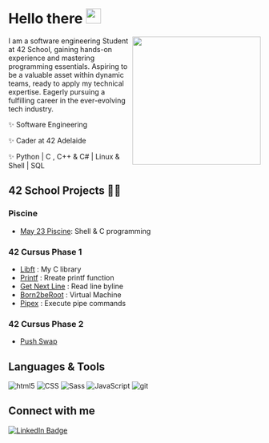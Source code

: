 
# Hello there <img src="https://media.giphy.com/media/hvRJCLFzcasrR4ia7z/giphy.gif" width="30px"/>
<img align="right" style="width:16rem; height:auto" src="https://miro.medium.com/v2/resize:fit:1400/0*yBvA5CnEX3Sd4aod.gif"/>

I am a software engineering Student at 42 School, gaining hands-on experience and mastering programming essentials.
Aspiring to be a valuable asset within dynamic teams, ready to apply my technical expertise.
Eagerly pursuing a fulfilling career in the ever-evolving tech industry.
 
  
  ✨ Software Engineering
  
  ✨ Cader at 42 Adelaide
  
  ✨ Python | C , C++ & C# | Linux & Shell | SQL


## 42 School Projects 👩‍💻

### Piscine
* [May 23 Piscine](https://github.com/elicecheng/Piscine-May-2023): Shell & C programming

### 42 Cursus Phase 1
* [Libft](https://github.com/elicecheng/libft) : My C library
* [Printf](https://github.com/elicecheng/ft_printf) : Rreate printf function
* [Get Next Line](https://github.com/elicecheng) : Read line byline
* [Born2beRoot](https://github.com/elicecheng) : Virtual Machine
* [Pipex](https://github.com/elicecheng) : Execute pipe commands

### 42 Cursus Phase 2
* [Push Swap](https://github.com/elicecheng)


## Languages & Tools
<div>
  <p>
  <img alt="html5" src="https://img.shields.io/badge/-HTML5-E34F26?style=for-the-badge&logo=html5&logoColor=white" />
  <img alt="CSS" src="https://img.shields.io/badge/CSS3-1572B6?style=for-the-badge&logo=css3&logoColor=white" />
  <img alt="Sass" src="https://img.shields.io/badge/-Sass-CC6699?style=for-the-badge&logo=sass&logoColor=white" />
  <img alt="JavaScript" src="https://img.shields.io/badge/JavaScript-323330?style=for-the-badge&logo=javascript&logoColor=F7DF1E" />
  <img alt="git" src="https://img.shields.io/badge/-Git-F05032?style=for-the-badge&logo=git&logoColor=white" />
</p>
</div>


## Connect with me
<div id="badges" align="left">
  <a href="https://www.linkedin.com/in/elice-cheng/">
    <img src="https://img.shields.io/badge/LinkedIn-blue?style=for-the-badge&logo=linkedin&logoColor=white" alt="LinkedIn Badge"/>
  </a> 
</div>
